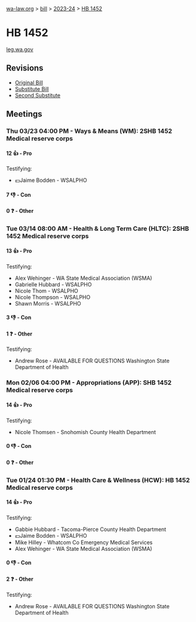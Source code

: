 [wa-law.org](/) > [bill](/bill/) > [2023-24](/bill/2023-24/) > [HB 1452](/bill/2023-24/hb/1452/)

# HB 1452
[leg.wa.gov](https://app.leg.wa.gov/billsummary?BillNumber=1452&Year=2023&Initiative=false)

## Revisions
* [Original Bill](1/)
* [Substitute Bill](S/)
* [Second Substitute](S2/)

## Meetings
### Thu 03/23 04:00 PM - Ways & Means (WM): 2SHB 1452 Medical reserve corps
#### 12 👍 - Pro
Testifying:
* 💵Jaime Bodden - WSALPHO

#### 7 👎 - Con

#### 0 ❓ - Other

### Tue 03/14 08:00 AM - Health & Long Term Care (HLTC): 2SHB 1452 Medical reserve corps
#### 13 👍 - Pro
Testifying:
* Alex Wehinger - WA State Medical Association (WSMA)
* Gabrielle Hubbard - WSALPHO
* Nicole Thom - WSALPHO
* Nicole Thompson - WSALPHO
* Shawn Morris - WSALPHO

#### 3 👎 - Con

#### 1 ❓ - Other
Testifying:
* Andrew Rose - AVAILABLE FOR QUESTIONS Washington State Department of Health

### Mon 02/06 04:00 PM - Appropriations (APP): SHB 1452 Medical reserve corps
#### 14 👍 - Pro
Testifying:
* Nicole Thomsen - Snohomish County Health Department

#### 0 👎 - Con

#### 0 ❓ - Other

### Tue 01/24 01:30 PM - Health Care & Wellness (HCW): HB 1452 Medical reserve corps
#### 14 👍 - Pro
Testifying:
* Gabbie Hubbard - Tacoma-Pierce County Health Department
* 💵Jaime Bodden - WSALPHO
* Mike Hilley - Whatcom Co Emergency Medical Services
* Alex Wehinger - WA State Medical Association (WSMA)

#### 0 👎 - Con

#### 2 ❓ - Other
Testifying:
* Andrew Rose - AVAILABLE FOR QUESTIONS Washington State Department of Health
